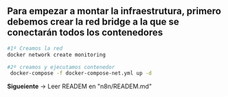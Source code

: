 ## Para empezar a montar la infraestrutura, primero debemos crear la red bridge a la que se conectarán todos los contenedores

```bash
#1º Creamos la red
docker network create monitoring

#2º creamos y ejecutamos contenedor
 docker-compose -f docker-compose-net.yml up -d 

```

**Sigueiente** -> Leer READEM en "n8n/READEM.md"


